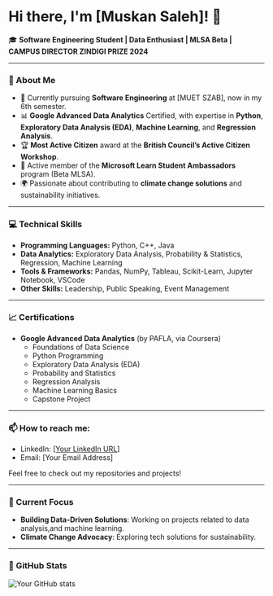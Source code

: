 # Hi there, I'm [Muskan Saleh]! 👋

🎓 **Software Engineering Student | Data Enthusiast | MLSA Beta | CAMPUS DIRECTOR ZINDIGI PRIZE 2024**

---

### 🚀 About Me
- 🌱 Currently pursuing **Software Engineering** at [MUET SZAB], now in my 6th semester.
- 📊 **Google Advanced Data Analytics** Certified, with expertise in **Python**, **Exploratory Data Analysis (EDA)**, **Machine Learning**, and **Regression Analysis**.
- 🏆 **Most Active Citizen** award at the **British Council’s Active Citizen Workshop**.
- 💼 Active member of the **Microsoft Learn Student Ambassadors** program (Beta MLSA).
- 🌍 Passionate about contributing to **climate change solutions** and sustainability initiatives.

---

### 💻 Technical Skills
- **Programming Languages:** Python, C++, Java
- **Data Analytics:** Exploratory Data Analysis, Probability & Statistics, Regression, Machine Learning
- **Tools & Frameworks:** Pandas, NumPy, Tableau, Scikit-Learn, Jupyter Notebook, VSCode
- **Other Skills:** Leadership, Public Speaking, Event Management

---

### 📈 Certifications
- **Google Advanced Data Analytics** (by PAFLA, via Coursera)
  - Foundations of Data Science
  - Python Programming
  - Exploratory Data Analysis (EDA)
  - Probability and Statistics
  - Regression Analysis
  - Machine Learning Basics
  - Capstone Project

---

### 📫 How to reach me:
- LinkedIn: [[Your LinkedIn URL](https://www.linkedin.com/in/muskan-saleh-731b59231/)]
- Email: [Your Email Address]

Feel free to check out my repositories and projects!

---

### 🌱 Current Focus
- **Building Data-Driven Solutions**: Working on projects related to data analysis,and machine learning.
- **Climate Change Advocacy**: Exploring tech solutions for sustainability.

---

### 🔧 GitHub Stats
![Your GitHub stats](https://github-readme-stats.vercel.app/api?username=your-username&show_icons=true&theme=radical)

<!---
MuskanSaleh/MuskanSaleh is a ✨ special ✨ repository because its `README.md` (this file) appears on your GitHub profile.
You can click the Preview link to take a look at your changes.
--->
